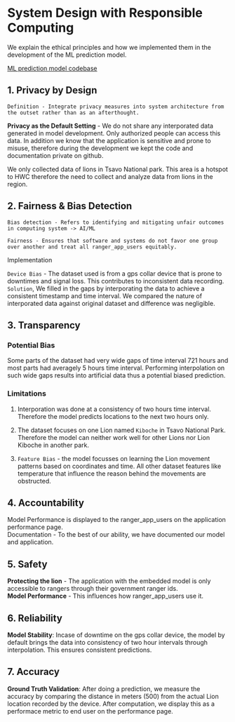 # System Design with Responsible Computing

We explain the ethical principles and how we implemented them in the development of the ML prediction model.

[ML prediction model codebase](https://colab.research.google.com/drive/1eLzl6sPXAiUuNLhWkPMxFJgJbLa70__4?usp=sharing)

## 1. Privacy by Design

```python3
Definition - Integrate privacy measures into system architecture from the outset rather than as an afterthought.
```

**Privacy as the Default Setting** - We do not share any interporated data generated in model development. Only authorized people can access this data. In addition we know that the application is sensitive and prone to misuse, therefore during the development we kept the code and documentation private on github.

We only collected data of lions in Tsavo National park. This area is a hotspot to HWC therefore the need to collect and analyze data from lions in the region.

## 2. Fairness & Bias Detection

```python3
Bias detection - Refers to identifying and mitigating unfair outcomes in computing system -> AI/ML
```

```python3
Fairness - Ensures that software and systems do not favor one group over another and treat all ranger_app_users equitably.
```

Implementation

`Device Bias` - The dataset used is from a gps collar device that is prone to downtimes and signal loss. This contributes to inconsistent data recording. `Solution`, We filled in the gaps by interporating the data to achieve a consistent timestamp and time interval. We compared the nature of interporated data against original dataset and difference was negligible.

## 3. Transparency

### Potential Bias

Some parts of the dataset had very wide gaps of time interval 721 hours and most parts had averagely 5 hours time interval. Performing interpolation on such wide gaps results into artificial data thus a potential biased prediction.

### Limitations

1. Interporation was done at a consistency of two hours time interval. Therefore the model predicts locations to the next two hours only.

2. The dataset focuses on one Lion named `Kiboche` in Tsavo National Park. Therefore the model can neither work well for other Lions nor Lion Kiboche in another park.

3. `Feature Bias` - the model focusses on learning the Lion movement patterns based on coordinates and time. All other dataset features like temperature that influence the reason behind the movements are obstructed.

## 4. Accountability

Model Performance is displayed to the ranger_app_users on the application performance page.\
Documentation - To the best of our ability, we have documented our model and application.
  
## 5. Safety

**Protecting the lion** - The application with the embedded model is only accessible to rangers through their government ranger ids.\
**Model Performance** - This influences how ranger_app_users use it.

## 6. Reliability

**Model Stability**: Incase of downtime on the gps collar device, the model by default brings the data into consistency of two hour intervals through interpolation. This ensures consistent predictions.

## 7. Accuracy

**Ground Truth Validation**: After doing a prediction, we measure the accuracy by comparing the distance in meters (500) from the actual Lion location recorded by the device. After computation, we display this as a performace metric to end user on the performance page.
